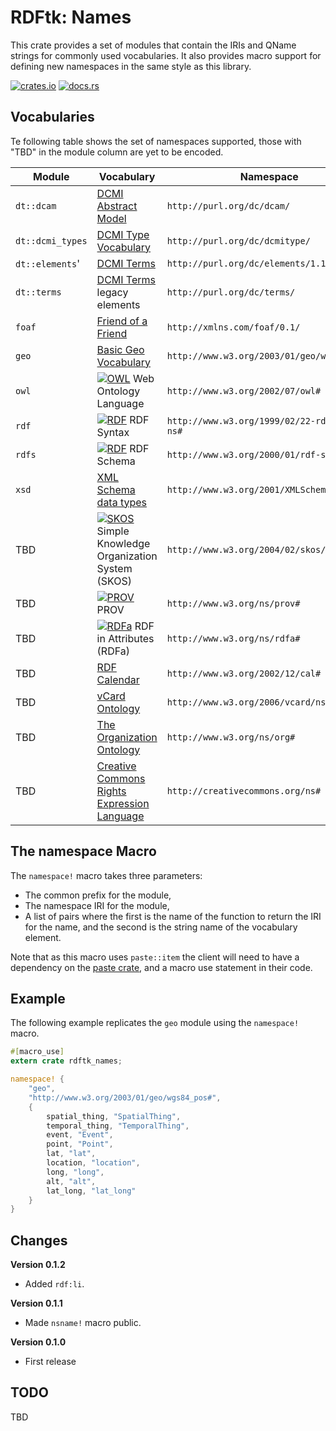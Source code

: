 # RDFtk: Names

This crate provides a set of modules that contain the IRIs and QName strings for commonly used vocabularies. It also 
provides macro support for defining new namespaces in the same style as this library.

[![crates.io](https://img.shields.io/crates/v/rdftk_names.svg)](https://crates.io/crates/rdftk_names)
[![docs.rs](https://docs.rs/rdftk_names/badge.svg)](https://docs.rs/rdftk_names)

## Vocabularies

Te following table shows the set of namespaces supported, those with "TBD" in the module column are yet to be encoded.

| Module           | Vocabulary | Namespace |
|------------------|------------|-----------|
| `dt::dcam`       | [DCMI Abstract Model](https://www.dublincore.org/specifications/dublin-core/abstract-model/) | `http://purl.org/dc/dcam/` |
| `dt::dcmi_types` | [DCMI Type Vocabulary](https://www.dublincore.org/specifications/dublin-core/dcmi-type-vocabulary/) | `http://purl.org/dc/dcmitype/` |
| `dt::elements`'  | [DCMI Terms](https://www.dublincore.org/specifications/dublin-core/dcmi-terms/) | `http://purl.org/dc/elements/1.1/` |
| `dt::terms`      | [DCMI Terms](https://www.dublincore.org/specifications/dublin-core/dcmi-terms/) legacy elements | `http://purl.org/dc/terms/` |
| `foaf`           | [Friend of a Friend](http://xmlns.com/foaf/spec/) | `http://xmlns.com/foaf/0.1/` |
| `geo`            | [Basic Geo Vocabulary](https://www.w3.org/2003/01/geo/) | `http://www.w3.org/2003/01/geo/wgs84_pos#` |
| `owl`            | [![OWL](https://www.w3.org/Icons/SW/Buttons/sw-owl-blue.png)](http://www.w3.org/2001/sw/wiki/OWL) Web Ontology Language  | `http://www.w3.org/2002/07/owl#` |
| `rdf`            | [![RDF](https://www.w3.org/Icons/SW/Buttons/sw-rdf-blue.png)](http://www.w3.org/2001/sw/wiki/RDF) RDF Syntax  | `http://www.w3.org/1999/02/22-rdf-syntax-ns#` |
| `rdfs`           | [![RDF](https://www.w3.org/Icons/SW/Buttons/sw-rdf-blue.png)](http://www.w3.org/2001/sw/wiki/RDF) RDF Schema  | `http://www.w3.org/2000/01/rdf-schema#` |
| `xsd`            | [XML Schema data types](https://www.w3.org/TR/xmlschema-2) | `http://www.w3.org/2001/XMLSchema#` |
| TBD              | [![SKOS](https://www.w3.org/Icons/SW/Buttons/sw-skos-blue.png)](http://www.w3.org/2001/sw/wiki/SKOS) Simple Knowledge Organization System (SKOS) | `http://www.w3.org/2004/02/skos/core#` |
| TBD              | [![PROV](https://www.w3.org/Icons/SW/Buttons/sw-prov-blue.png)](http://www.w3.org/2001/sw/wiki/PROV) PROV | `http://www.w3.org/ns/prov#` |
| TBD              | [![RDFa](https://www.w3.org/Icons/SW/Buttons/sw-rdfa-blue.png)](http://www.w3.org/2001/sw/wiki/RDFa) RDF in Attributes (RDFa) | `http://www.w3.org/ns/rdfa#` |
| TBD              | [RDF Calendar](https://www.w3.org/TR/rdfcal/) | `http://www.w3.org/2002/12/cal#`  |
| TBD              | [vCard Ontology](https://www.w3.org/TR/vcard-rdf/) | `http://www.w3.org/2006/vcard/ns#` |
| TBD              | [The Organization Ontology](https://www.w3.org/TR/vocab-org/) | `http://www.w3.org/ns/org#` |
| TBD              | [Creative Commons Rights Expression Language](https://wiki.creativecommons.org/wiki/CC_REL) | `http://creativecommons.org/ns#` |

## The namespace Macro

The `namespace!` macro takes three parameters:

* The common prefix for the module,
* The namespace IRI for the module,
* A list of pairs where the first is the name of the function to return the IRI for the name, and the second is the 
  string name of the vocabulary element.
  
Note that as this macro uses `paste::item` the client will need to have a dependency on the [paste crate](https://crates.io/crates/paste), 
and a macro use statement in their code.

## Example

The following example replicates the `geo` module using the `namespace!` macro.

```rust
#[macro_use]
extern crate rdftk_names;

namespace! {
    "geo",
    "http://www.w3.org/2003/01/geo/wgs84_pos#",
    {
        spatial_thing, "SpatialThing",
        temporal_thing, "TemporalThing",
        event, "Event",
        point, "Point",
        lat, "lat",
        location, "location",
        long, "long",
        alt, "alt",
        lat_long, "lat_long"
    }
}
```

## Changes

**Version 0.1.2**

* Added `rdf:li`.

**Version 0.1.1**

* Made `nsname!` macro public.

**Version 0.1.0**

* First release

## TODO

TBD